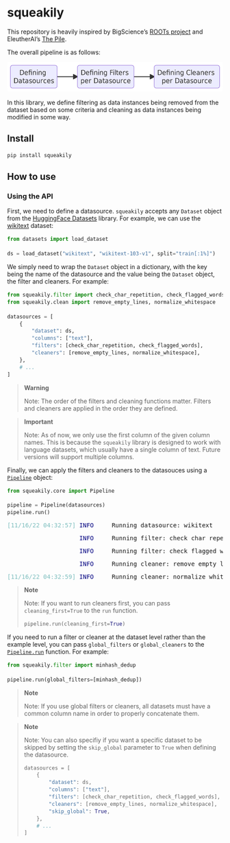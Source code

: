 squeakily
================

<!-- WARNING: THIS FILE WAS AUTOGENERATED! DO NOT EDIT! -->

This repository is heavily inspired by BigScience’s [ROOTs
project](https://github.com/bigscience-workshop/data-preparation) and
EleutherAI’s [The Pile](https://github.com/EleutherAI/the-pile).

The overall pipeline is as follows:

<div>

<p>

<img src="index_files/figure-commonmark/mermaid-figure-1.png"
style="width:5.53in;height:0.72in" />

</p>

</div>

In this library, we define filtering as data instances being removed
from the dataset based on some criteria and cleaning as data instances
being modified in some way.

## Install

``` sh
pip install squeakily
```

## How to use

### Using the API

First, we need to define a datasource. `squeakily` accepts any `Dataset`
object from the [HuggingFace
Datasets](https://huggingface.co/docs/datasets/index) library. For
example, we can use the
[wikitext](https://huggingface.co/datasets/wikitext) dataset:

``` python
from datasets import load_dataset

ds = load_dataset("wikitext", "wikitext-103-v1", split="train[:1%]")
```

We simply need to wrap the `Dataset` object in a dictionary, with the
key being the name of the datasource and the value being the `Dataset`
object, the filter and cleaners. For example:

``` python
from squeakily.filter import check_char_repetition, check_flagged_words
from squeakily.clean import remove_empty_lines, normalize_whitespace

datasources = [
    {
        "dataset": ds,
        "columns": ["text"],
        "filters": [check_char_repetition, check_flagged_words],
        "cleaners": [remove_empty_lines, normalize_whitespace],
    },
    # ...
]
```

<div>

> **Warning**
>
> Note: The order of the filters and cleaning functions matter. Filters
> and cleaners are applied in the order they are defined.

</div>

<div>

> **Important**
>
> Note: As of now, we only use the first column of the given column
> names. This is because the `squeakily` library is designed to work
> with language datasets, which usually have a single column of text.
> Future versions will support multiple columns.

</div>

Finally, we can apply the filters and cleaners to the datasouces using a
[`Pipeline`](https://CarperAI.github.io/squeakily/core.html#pipeline)
object:

``` python
from squeakily.core import Pipeline

pipeline = Pipeline(datasources)
pipeline.run()
```

<pre style="white-space:pre;overflow-x:auto;line-height:normal;font-family:Menlo,'DejaVu Sans Mono',consolas,'Courier New',monospace"><span style="color: #7fbfbf; text-decoration-color: #7fbfbf">[11/16/22 04:32:57] </span><span style="color: #000080; text-decoration-color: #000080">INFO    </span> Running datasource: wikitext                                                <a href="file:///fsx/home-nathan/work/squeakily/squeakily/core.py" target="_blank"><span style="color: #7f7f7f; text-decoration-color: #7f7f7f">core.py</span></a><span style="color: #7f7f7f; text-decoration-color: #7f7f7f">:</span><a href="file:///fsx/home-nathan/work/squeakily/squeakily/core.py#41" target="_blank"><span style="color: #7f7f7f; text-decoration-color: #7f7f7f">41</span></a>
</pre>
<pre style="white-space:pre;overflow-x:auto;line-height:normal;font-family:Menlo,'DejaVu Sans Mono',consolas,'Courier New',monospace"><span style="color: #7fbfbf; text-decoration-color: #7fbfbf">                    </span><span style="color: #000080; text-decoration-color: #000080">INFO    </span> Running filter: check_char_repetition on text                               <a href="file:///fsx/home-nathan/work/squeakily/squeakily/core.py" target="_blank"><span style="color: #7f7f7f; text-decoration-color: #7f7f7f">core.py</span></a><span style="color: #7f7f7f; text-decoration-color: #7f7f7f">:</span><a href="file:///fsx/home-nathan/work/squeakily/squeakily/core.py#54" target="_blank"><span style="color: #7f7f7f; text-decoration-color: #7f7f7f">54</span></a>
</pre>
<pre style="white-space:pre;overflow-x:auto;line-height:normal;font-family:Menlo,'DejaVu Sans Mono',consolas,'Courier New',monospace"><span style="color: #7fbfbf; text-decoration-color: #7fbfbf">                    </span><span style="color: #000080; text-decoration-color: #000080">INFO    </span> Running filter: check_flagged_words on text                                 <a href="file:///fsx/home-nathan/work/squeakily/squeakily/core.py" target="_blank"><span style="color: #7f7f7f; text-decoration-color: #7f7f7f">core.py</span></a><span style="color: #7f7f7f; text-decoration-color: #7f7f7f">:</span><a href="file:///fsx/home-nathan/work/squeakily/squeakily/core.py#54" target="_blank"><span style="color: #7f7f7f; text-decoration-color: #7f7f7f">54</span></a>
</pre>
<pre style="white-space:pre;overflow-x:auto;line-height:normal;font-family:Menlo,'DejaVu Sans Mono',consolas,'Courier New',monospace"><span style="color: #7fbfbf; text-decoration-color: #7fbfbf">                    </span><span style="color: #000080; text-decoration-color: #000080">INFO    </span> Running cleaner: remove_empty_lines on text                                 <a href="file:///fsx/home-nathan/work/squeakily/squeakily/core.py" target="_blank"><span style="color: #7f7f7f; text-decoration-color: #7f7f7f">core.py</span></a><span style="color: #7f7f7f; text-decoration-color: #7f7f7f">:</span><a href="file:///fsx/home-nathan/work/squeakily/squeakily/core.py#57" target="_blank"><span style="color: #7f7f7f; text-decoration-color: #7f7f7f">57</span></a>
</pre>
<pre style="white-space:pre;overflow-x:auto;line-height:normal;font-family:Menlo,'DejaVu Sans Mono',consolas,'Courier New',monospace"><span style="color: #7fbfbf; text-decoration-color: #7fbfbf">[11/16/22 04:32:59] </span><span style="color: #000080; text-decoration-color: #000080">INFO    </span> Running cleaner: normalize_whitespace on text                               <a href="file:///fsx/home-nathan/work/squeakily/squeakily/core.py" target="_blank"><span style="color: #7f7f7f; text-decoration-color: #7f7f7f">core.py</span></a><span style="color: #7f7f7f; text-decoration-color: #7f7f7f">:</span><a href="file:///fsx/home-nathan/work/squeakily/squeakily/core.py#57" target="_blank"><span style="color: #7f7f7f; text-decoration-color: #7f7f7f">57</span></a>
</pre>

<div>

> **Note**
>
> Note: If you want to run cleaners first, you can pass
> `cleaning_first=True` to the `run` function.
>
> ``` python
> pipeline.run(cleaning_first=True)
> ```

</div>

If you need to run a filter or cleaner at the dataset level rather than
the example level, you can pass `global_filters` or `global_cleaners` to
the
[`Pipeline.run`](https://CarperAI.github.io/squeakily/core.html#pipeline.run)
function. For example:

``` python
from squeakily.filter import minhash_dedup

pipeline.run(global_filters=[minhash_dedup])
```

<div>

> **Note**
>
> Note: If you use global filters or cleaners, all datasets must have a
> common column name in order to properly concatenate them.

</div>

<div>

> **Note**
>
> Note: You can also specifiy if you want a specific dataset to be
> skipped by setting the `skip_global` parameter to `True` when defining
> the datasource.
>
> ``` python
> datasources = [
>     {
>         "dataset": ds,
>         "columns": ["text"],
>         "filters": [check_char_repetition, check_flagged_words],
>         "cleaners": [remove_empty_lines, normalize_whitespace],
>         "skip_global": True,
>     },
>     # ...
> ]
> ```

</div>
